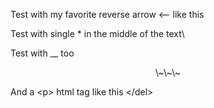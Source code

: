 Test with my favorite reverse arrow \<-- like this

Test with single \* in the middle of the text\

Test with \_\_ too

<p style="text-align: center;">\~\~\~</p>

And a \<p> html tag like this \</del>


